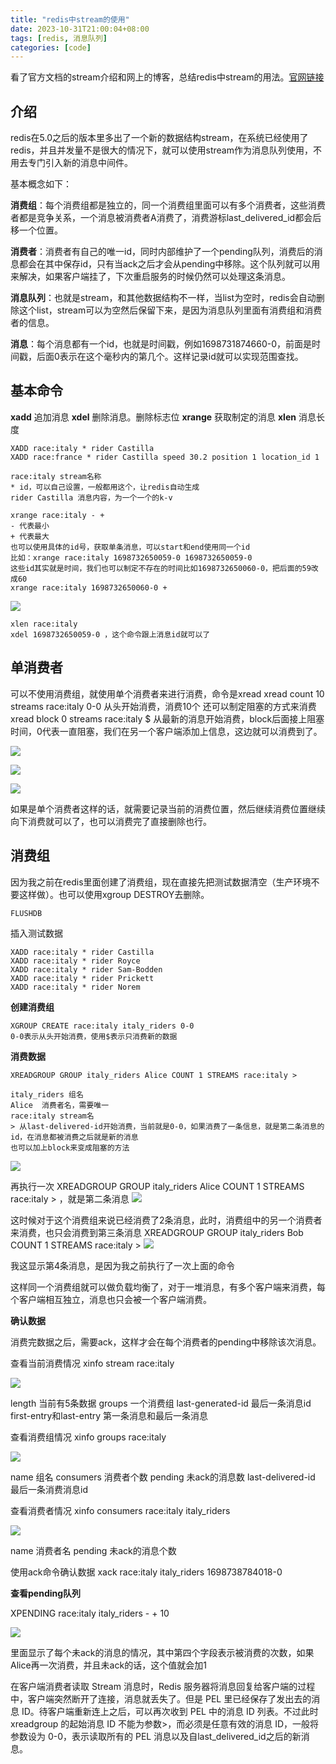 ```yaml
---
title: "redis中stream的使用"
date: 2023-10-31T21:00:04+08:00
tags: [redis, 消息队列]
categories: [code]
---
```


看了官方文档的stream介绍和网上的博客，总结redis中stream的用法。[官网链接](https://redis.io/docs/data-types/streams/)

## 介绍

redis在5.0之后的版本里多出了一个新的数据结构stream，在系统已经使用了redis，并且并发量不是很大的情况下，就可以使用stream作为消息队列使用，不用去专门引入新的消息中间件。

基本概念如下：

**消费组**：每个消费组都是独立的，同一个消费组里面可以有多个消费者，这些消费者都是竞争关系，一个消息被消费者A消费了，消费游标last_delivered_id都会后移一个位置。

**消费者**：消费者有自己的唯一id，同时内部维护了一个pending队列，消费后的消息都会在其中保存id，只有当ack之后才会从pending中移除。这个队列就可以用来解决，如果客户端挂了，下次重启服务的时候仍然可以处理这条消息。

**消息队列**：也就是stream，和其他数据结构不一样，当list为空时，redis会自动删除这个list，stream可以为空然后保留下来，是因为消息队列里面有消费组和消费者的信息。

**消息**：每个消息都有一个id，也就是时间戳，例如1698731874660-0，前面是时间戳，后面0表示在这个毫秒内的第几个。这样记录id就可以实现范围查找。

## 基本命令

**xadd** 追加消息
**xdel** 删除消息。删除标志位
**xrange** 获取制定的消息
**xlen** 消息长度

```
XADD race:italy * rider Castilla
XADD race:france * rider Castilla speed 30.2 position 1 location_id 1

race:italy stream名称
* id，可以自己设置，一般都用这个，让redis自动生成
rider Castilla 消息内容，为一个一个的k-v
```

```
xrange race:italy - +
- 代表最小 
+ 代表最大
也可以使用具体的id号，获取单条消息，可以start和end使用同一个id
比如：xrange race:italy 1698732650059-0 1698732650059-0
这些id其实就是时间，我们也可以制定不存在的时间比如1698732650060-0，把后面的59改成60
xrange race:italy 1698732650060-0 +
```

![](/imgs/redis_stream1.png)

```
xlen race:italy
xdel 1698732650059-0 ，这个命令跟上消息id就可以了
```

## 单消费者

可以不使用消费组，就使用单个消费者来进行消费，命令是xread
xread count 10 streams race:italy 0-0 从头开始消费，消费10个
还可以制定阻塞的方式来消费
xread block 0 streams race:italy $ 从最新的消息开始消费，block后面接上阻塞时间，0代表一直阻塞，我们在另一个客户端添加上信息，这边就可以消费到了。

![](/imgs/redis_stream2.png)

![](/imgs/redis_stream3.png)

![](/imgs/redis_stream4.png)

如果是单个消费者这样的话，就需要记录当前的消费位置，然后继续消费位置继续向下消费就可以了，也可以消费完了直接删除也行。

## 消费组

因为我之前在redis里面创建了消费组，现在直接先把测试数据清空（生产环境不要这样做）。也可以使用xgroup DESTROY去删除。

```
FLUSHDB
```

插入测试数据

```
XADD race:italy * rider Castilla
XADD race:italy * rider Royce
XADD race:italy * rider Sam-Bodden
XADD race:italy * rider Prickett
XADD race:italy * rider Norem
```

**创建消费组**

```
XGROUP CREATE race:italy italy_riders 0-0
0-0表示从头开始消费，使用$表示只消费新的数据
```

**消费数据**

```
XREADGROUP GROUP italy_riders Alice COUNT 1 STREAMS race:italy >

italy_riders 组名
Alice  消费者名，需要唯一
race:italy stream名
> 从last-delivered-id开始消费，当前就是0-0，如果消费了一条信息，就是第二条消息的id，在消息都被消费之后就是新的消息
也可以加上block来变成阻塞的方法
```

![](/imgs/redis_stream5.png)

再执行一次 XREADGROUP GROUP italy_riders Alice COUNT 1 STREAMS race:italy > ，就是第二条消息
![](/imgs/redis_stream6.png)

这时候对于这个消费组来说已经消费了2条消息，此时，消费组中的另一个消费者来消费，也只会消费到第三条消息
XREADGROUP GROUP italy_riders Bob COUNT 1 STREAMS race:italy >
![](/imgs/redis_stream7.png)

我这显示第4条消息，是因为我之前执行了一次上面的命令

这样同一个消费组就可以做负载均衡了，对于一堆消息，有多个客户端来消费，每个客户端相互独立，消息也只会被一个客户端消费。

**确认数据**

消费完数据之后，需要ack，这样才会在每个消费者的pending中移除该次消息。

查看当前消费情况 xinfo stream race:italy

![](/imgs/redis_stream8.png)

length 当前有5条数据
groups 一个消费组
last-generated-id 最后一条消息id
first-entry和last-entry 第一条消息和最后一条消息

查看消费组情况  xinfo groups race:italy

![](/imgs/redis_stream9.png)

name  组名
consumers  消费者个数
pending 未ack的消息数
last-delivered-id  最后一条消费消息id

查看消费者情况 xinfo consumers race:italy italy_riders

![](/imgs/redis_stream10.png)

name  消费者名
pending  未ack的消息个数

使用ack命令确认数据  xack race:italy italy_riders 1698738784018-0

**查看pending队列**


XPENDING race:italy italy_riders - + 10

![](/imgs/redis_stream10.png)

里面显示了每个未ack的消息的情况，其中第四个字段表示被消费的次数，如果Alice再一次消费，并且未ack的话，这个值就会加1

在客户端消费者读取 Stream 消息时，Redis 服务器将消息回复给客户端的过程中，客户端突然断开了连接，消息就丢失了。但是 PEL 里已经保存了发出去的消息 ID。待客户端重新连上之后，可以再次收到 PEL 中的消息 ID 列表。不过此时 xreadgroup 的起始消息 ID 不能为参数>，而必须是任意有效的消息 ID，一般将参数设为 0-0，表示读取所有的 PEL 消息以及自last_delivered_id之后的新消息。
